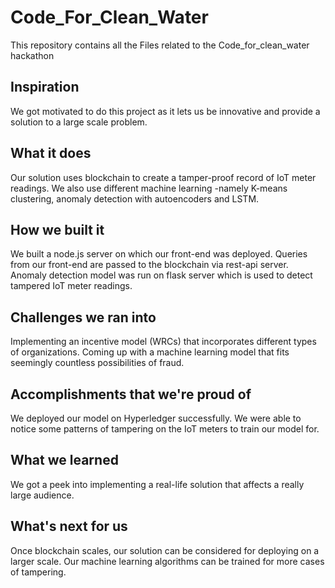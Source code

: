# Code_For_Clean_Water
This repository contains all the Files related to the Code_for_clean_water hackathon

## Inspiration
We got motivated to do this project as it lets us be innovative and provide a solution to a large scale problem.

## What it does
Our solution uses blockchain to create a tamper-proof record of IoT meter readings. We also use different machine learning -namely K-means clustering, anomaly detection with autoencoders and LSTM.  

## How we built it
We built a node.js server on which our front-end was deployed. Queries from our front-end are passed to the blockchain via rest-api server. Anomaly detection model was run on flask server which is used to detect tampered IoT meter readings. 

## Challenges we ran into
Implementing an incentive model (WRCs) that incorporates different types of organizations. 
Coming up with a machine learning model that fits seemingly countless possibilities of fraud.

## Accomplishments that we're proud of
We deployed our model on Hyperledger successfully. We were able  to notice some patterns of tampering on the IoT meters to train our model for.

## What we learned
We got a peek into implementing a real-life solution that affects a really large audience. 

## What's next for us
Once blockchain scales, our solution can be considered for deploying on a larger scale. Our machine learning algorithms can be trained for more cases of tampering.
